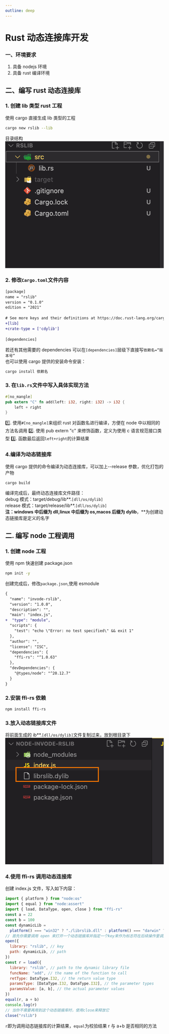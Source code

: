 ```yaml
---
outline: deep
---
```


# Rust 动态连接库开发

### 一、环境要求

1. 具备 nodejs 环境
2. 具备 rust 编译环境

## 二、编写 rust 动态连接库

### 1. 创建 lib 类型 rust 工程

使用 cargo 直接生成 lib 类型的工程

```bash
cargo new rslib --lib
```

目录结构
![alt text](image.png)

### 2. 修改`Cargo.toml`文件内容

```diff
[package]
name = "rslib"
version = "0.1.0"
edition = "2021"

# See more keys and their definitions at https://doc.rust-lang.org/cargo/reference/manifest.html
+[lib]
+crate-type = ['cdylib']

[dependencies]

```

若还有其他需要的 dependencies 可以在`[dependencies]`层级下直接写`依赖名=“版本号”`  
也可以使用 cargo 提供的安装命令安装：

```bash
cargo install 依赖名
```

### 3. 在`lib.rs`文件中写入具体实现方法

```rust
#[no_mangle]
pub extern "C" fn add(left: i32, right: i32) -> i32 {
    left + right
}

```

1️⃣. 使用`#[no_mangle]`来组织 rust 对函数名进行编译，方便在 node 中以相同的方法名调用
2️⃣. 使用 pub extern "c" 来修饰函数，定义为使用 c 语言规范接口类型
3️⃣. 函数最后返回`left+right`的计算结果

### 4.编译为动态链接库

使用 cargo 提供的命令编译为动态连接库，可以加上--release 参数，优化打包的产物

```bash
cargo build
```

编译完成后，最终动态连接库文件路径：  
debug 模式：target/debug/lib**.`[dll/os/dylib]`  
release 模式：target/release/lib**.`[dll/os/dylib]`  
**注：windows 中后缀为 dll,linux 中后缀为 os,macos 后缀为 dylib**，\*\*为创建动态链接库是定义的名字

## 二. 编写 node 工程调用

### 1. 创建 node 工程

使用 npm 快速创建 package.json

```bash
npm init -y
```

创建完成后，修改`package.json`,使用 esmodule

```diff
{
  "name": "invode-rslib",
  "version": "1.0.0",
  "description": "",
  "main": "index.js",
+  "type": "module",
  "scripts": {
    "test": "echo \"Error: no test specified\" && exit 1"
  },
  "author": "",
  "license": "ISC",
  "dependencies": {
    "ffi-rs": "^1.0.63"
  },
  "devDependencies": {
    "@types/node": "^20.12.7"
  }
}

```

### 2.安装 ffi-rs 依赖

```bash
npm install ffi-rs
```

### 3.放入动态链接库文件

将前面生成的 ib\*\*.`[dll/os/dylib]`文件复制过来，放到根目录下
![alt text](image-1.png)

### 4.使用 ffi-rs 调用动态连接库

创建 index.js 文件，写入如下内容：

```js
import { platform } from "node:os"
import { equal } from "node:assert"
import { load, DataType, open, close } from "ffi-rs"
const a = 22
const b = 100
const dynamicLib =
  platform() === "win32" ? "./librslib.dll" : platform() === "darwin" ? "./librslib.dylib" : "./librslib.so"
// 首先你需要调用 open 来打开一个动态链接库并指定一个key来作为标志符在后续操作里调用
open({
  library: "rslib", // key
  path: dynamicLib, // path
})
const r = load({
  library: "rslib", // path to the dynamic library file
  funcName: "add", // the name of the function to call
  retType: DataType.I32, // the return value type
  paramsType: [DataType.I32, DataType.I32], // the parameter types
  paramsValue: [a, b], // the actual parameter values
})
equal(r, a + b)
console.log(r)
// 当你不需要再用到这个动态链接库时，使用close来释放它
close("rslib")
```

`r`即为调用动态链接库的计算结果，`equal`为校验结果 r 与 a+b 是否相同的方法
